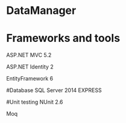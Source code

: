 # DataManager

# Frameworks and tools 
ASP.NET MVC 5.2

ASP.NET Identity 2

EntityFramework 6

#Database
SQL Server 2014 EXPRESS

#Unit testing
NUnit 2.6

Moq

